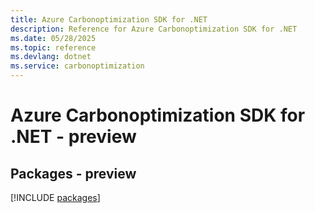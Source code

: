 ```yaml
---
title: Azure Carbonoptimization SDK for .NET
description: Reference for Azure Carbonoptimization SDK for .NET
ms.date: 05/28/2025
ms.topic: reference
ms.devlang: dotnet
ms.service: carbonoptimization
---
```

# Azure Carbonoptimization SDK for .NET - preview
## Packages - preview
[!INCLUDE [packages](carbonoptimization-index.md)]